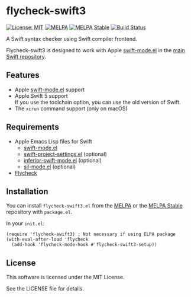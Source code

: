 # flycheck-swift3

[![License: MIT](https://img.shields.io/badge/License-MIT-yellow.svg)](https://opensource.org/licenses/MIT)
[![MELPA](https://melpa.org/packages/flycheck-swift3-badge.svg)](https://melpa.org/#/flycheck-swift3)
[![MELPA Stable](https://stable.melpa.org/packages/flycheck-swift3-badge.svg)](https://stable.melpa.org/#/flycheck-swift3)
[![Build Status](https://api.travis-ci.org/GyazSquare/flycheck-swift3.svg?branch=master)](https://travis-ci.org/GyazSquare/flycheck-swift3)

A Swift syntax checker using Swift compiler frontend.

Flycheck-swift3 is designed to work with Apple [swift-mode.el](https://github.com/apple/swift/blob/master/utils/swift-mode.el) in the [main Swift repository](https://github.com/apple/swift/).

## Features

* Apple [swift-mode.el](https://github.com/apple/swift/blob/master/utils/swift-mode.el) support
* Apple Swift 5 support  
  If you use the toolchain option, you can use the old version of Swift.
* The `xcrun` command support (only on macOS)

## Requirements

* Apple Emacs Lisp files for Swift
  * [swift-mode.el](https://raw.githubusercontent.com/apple/swift/master/utils/swift-mode.el)
  * [swift-project-settings.el](https://raw.githubusercontent.com/apple/swift/master/utils/swift-project-settings.el) (optional)
  * [inferior-swift-mode.el](https://raw.githubusercontent.com/apple/swift/master/utils/inferior-swift-mode.el) (optional)
  * [sil-mode.el](https://raw.githubusercontent.com/apple/swift/master/utils/sil-mode.el) (optional)
* [Flycheck](http://www.flycheck.org/)

## Installation

You can install `flycheck-swift3.el` from the [MELPA](https://melpa.org/) or the [MELPA Stable](https://stable.melpa.org/) repository with `package.el`.

In your `init.el`:

```elisp
(require 'flycheck-swift3) ; Not necessary if using ELPA package
(with-eval-after-load 'flycheck
  (add-hook 'flycheck-mode-hook #'flycheck-swift3-setup))
```

## License

This software is licensed under the MIT License.

See the LICENSE file for details.
